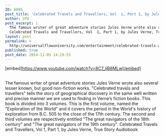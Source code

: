 ```yaml
---
ID: 6085
post_title: 'Celebrated Travels and Travellers, Vol  1, Part 1, by Jules Verne, True Story'
author: UfU
post_excerpt: |
  The famous writer of great adventure stories Jules Verne wrote also several lesser known, but good non-fiction works. "Celebrated travels and travellers" tells the story of geographical discovery in the same well written and precise manner we are used to finding in Verne’s fiction books. This book is divided into 3 volumes. This is the first volume, named the "Exploration of the World" and it covers the period in the World's history of exploration from B.C. 505 to the close of the 17th century. The second and third volumes are respectively entitled "The great navigators of the 18th century" and "The great navigators of the 19th century".
  Celebrated Travels and Travellers, Vol  1, Part 1, by Jules Verne, True Story Audiobook
layout: post
permalink: >
  http://universalflowuniversity.com/entertainment/celebrated-travels-and-travellers-vol-1-part-1-by-jules-verne-true-story/
published: true
post_date: 2014-11-05 14:29:53
---
```

[embed]https://www.youtube.com/watch?v=8C7_ljB8MLw[/embed]</br></br>
<p>The famous writer of great adventure stories Jules Verne wrote also several lesser known, but good non-fiction works. "Celebrated travels and travellers" tells the story of geographical discovery in the same well written and precise manner we are used to finding in Verne’s fiction books. This book is divided into 3 volumes. This is the first volume, named the "Exploration of the World" and it covers the period in the World's history of exploration from B.C. 505 to the close of the 17th century. The second and third volumes are respectively entitled "The great navigators of the 18th century" and "The great navigators of the 19th century".
Celebrated Travels and Travellers, Vol  1, Part 1, by Jules Verne, True Story Audiobook</p>